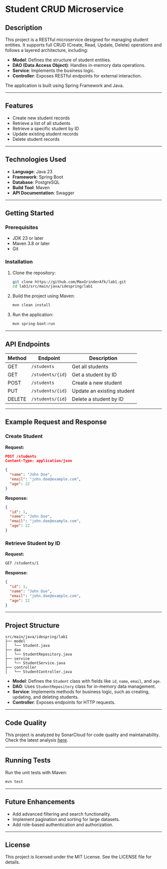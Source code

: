 # Student CRUD Microservice

## Description
This project is a RESTful microservice designed for managing student entities. It supports full CRUD (Create, Read, Update, Delete) operations and follows a layered architecture, including:

- **Model**: Defines the structure of student entities.
- **DAO (Data Access Object)**: Handles in-memory data operations.
- **Service**: Implements the business logic.
- **Controller**: Exposes RESTful endpoints for external interaction.

The application is built using Spring Framework and Java.

---

## Features

- Create new student records
- Retrieve a list of all students
- Retrieve a specific student by ID
- Update existing student records
- Delete student records

---

## Technologies Used

- **Language**: Java 23
- **Framework**: Spring Boot
- **Database**: PostgreSQL
- **Build Tool**: Maven
- **API Documentation**: Swagger

---

## Getting Started

### Prerequisites

- JDK 23 or later
- Maven 3.8 or later
- Git

### Installation

1. Clone the repository:
   ```bash
   git clone https://github.com/MaxGrinderAfk/lab1.git
   cd lab1/src/main/java/idespring/lab1
   ```

2. Build the project using Maven:
   ```bash
   mvn clean install
   ```

3. Run the application:
   ```bash
   mvn spring-boot:run
   ```

---

## API Endpoints

| Method | Endpoint            | Description                       |
|--------|---------------------|-----------------------------------|
| GET    | `/students`         | Get all students                 |
| GET    | `/students/{id}`    | Get a student by ID              |
| POST   | `/students`         | Create a new student             |
| PUT    | `/students/{id}`    | Update an existing student       |
| DELETE | `/students/{id}`    | Delete a student by ID           |

---

## Example Request and Response

### Create Student
**Request:**
```json
POST /students
Content-Type: application/json

{
  "name": "John Doe",
  "email": "john.doe@example.com",
  "age": 22
}
```

**Response:**
```json
{
  "id": 1,
  "name": "John Doe",
  "email": "john.doe@example.com",
  "age": 22
}
```

### Retrieve Student by ID
**Request:**
```bash
GET /students/1
```

**Response:**
```json
{
  "id": 1,
  "name": "John Doe",
  "email": "john.doe@example.com",
  "age": 22
}
```

---

## Project Structure

```plaintext
src/main/java/idespring/lab1
├── model
│   └── Student.java
├── dao
│   └── StudentRepository.java
├── service
│   └── StudentService.java
├── controller
│   └── StudentController.java
```

- **Model**: Defines the `Student` class with fields like `id`, `name`, `email`, and `age`.
- **DAO**: Uses `StudentRepository` class for in-memory data management.
- **Service**: Implements methods for business logic, such as creating, updating, and deleting students.
- **Controller**: Exposes endpoints for HTTP requests.

---

## Code Quality

This project is analyzed by SonarCloud for code quality and maintainability. Check the latest analysis [here](https://sonarcloud.io/summary/new_code?id=MaxGrinderAfk_lab1&branch=master).

---

## Running Tests

Run the unit tests with Maven:
```bash
mvn test
```

---

## Future Enhancements

- Add advanced filtering and search functionality.
- Implement pagination and sorting for large datasets.
- Add role-based authentication and authorization.

---

## License

This project is licensed under the MIT License. See the LICENSE file for details.

